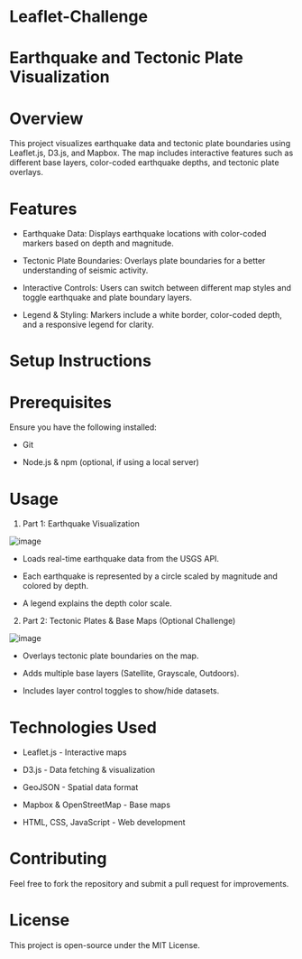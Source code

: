 # Leaflet-Challenge 

# Earthquake and Tectonic Plate Visualization

# Overview

This project visualizes earthquake data and tectonic plate boundaries using Leaflet.js, D3.js, and Mapbox. The map includes interactive features such as different base layers, color-coded earthquake depths, and tectonic plate overlays.

# Features

- Earthquake Data: Displays earthquake locations with color-coded markers based on depth and magnitude.

- Tectonic Plate Boundaries: Overlays plate boundaries for a better understanding of seismic activity.

- Interactive Controls: Users can switch between different map styles and toggle earthquake and plate boundary layers.

- Legend & Styling: Markers include a white border, color-coded depth, and a responsive legend for clarity.

# Setup Instructions

# Prerequisites

Ensure you have the following installed:

- Git

- Node.js & npm (optional, if using a local server)

# Usage

1. Part 1: Earthquake Visualization

![image](https://github.com/user-attachments/assets/f6ad414e-867e-4cd5-aeee-f2705c7d7054)

- Loads real-time earthquake data from the USGS API.

- Each earthquake is represented by a circle scaled by magnitude and colored by depth.

- A legend explains the depth color scale.

2. Part 2: Tectonic Plates & Base Maps (Optional Challenge)

![image](https://github.com/user-attachments/assets/ad1bcb83-4f98-4b0a-a652-e95654315d23)

- Overlays tectonic plate boundaries on the map.

- Adds multiple base layers (Satellite, Grayscale, Outdoors).

- Includes layer control toggles to show/hide datasets.

# Technologies Used

- Leaflet.js - Interactive maps

- D3.js - Data fetching & visualization

- GeoJSON - Spatial data format

- Mapbox & OpenStreetMap - Base maps

- HTML, CSS, JavaScript - Web development

# Contributing

Feel free to fork the repository and submit a pull request for improvements.

# License

This project is open-source under the MIT License.
